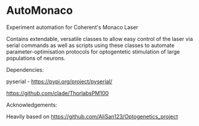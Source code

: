 # AutoMonaco
Experiment automation for Coherent's Monaco Laser

Contains extendable, versatile classes to allow easy control of the laser via serial commands as well as scripts using these classes
to automate parameter-optimisation protocols for optogentetic stimulation of large populations of neurons.


Dependencies:

pyserial - https://pypi.org/project/pyserial/

https://github.com/clade/ThorlabsPM100

Acknowledgements:

Heavily based on https://github.com/AliSan123/Optogenetics_project


